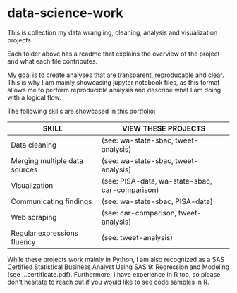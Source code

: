 # data-science-work
This is collection my data wrangling, cleaning, analysis and visualization projects. 

Each folder above has a readme that explains the overview of the project and what each file contributes.

My goal is to create analyses that are transparent, reproducable and clear. This is why I am mainly showcasing jupyter notebook files, as this format allows me to perform reproducible analysis and describe what I am doing with a logical flow.

The following skills are showcased in this portfolio:

| SKILL                           | VIEW THESE PROJECTS
|---------------------------------|------------------------------------|
|Data cleaning                    |(see: wa-state-sbac, tweet-analysis)|
|Merging multiple data sources    |(see: wa-state-sbac, tweet-analysis)|
|Visualization                    |(see: PISA-data, wa-state-sbac, car-comparison)|
|Communicating findings           |(see: wa-state-sbac, PISA-data)|
|Web scraping                     |(see: car-comparison, tweet-analysis)|
|Regular expressions fluency      |(see: tweet-analysis)|

While these projects work mainly in Python, I am also recognized as a SAS Certified Statistical Business Analyst Using SAS 9: Regression and Modeling (see ...certificate.pdf). 
Furthermore, I have experience in R too, so please don't hesitate to reach out if you would like to see code samples in R.
